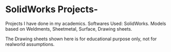 # SolidWorks Projects-

Projects I have done in my academics.
Softwares Used: SolidWorks.
Models based on Weldments, Sheetmetal, Surface, Drawing sheets.


The Drawing sheets shown here is for educational purpose only, not for realworld assumptions.

